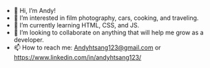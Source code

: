 - 👋 Hi, I’m Andy!
- 👀 I’m interested in film photography, cars, cooking, and traveling.
- 🌱 I’m currently learning HTML, CSS, and JS.
- 💞️ I’m looking to collaborate on anything that will help me grow as a developer.
- 📫 How to reach me: Andyhtsang123@gmail.com or https://www.linkedin.com/in/andyhtsang123/

<!---
Andyhtsang123/Andyhtsang123 is a ✨ special ✨ repository because its `README.md` (this file) appears on your GitHub profile.
You can click the Preview link to take a look at your changes.
--->

